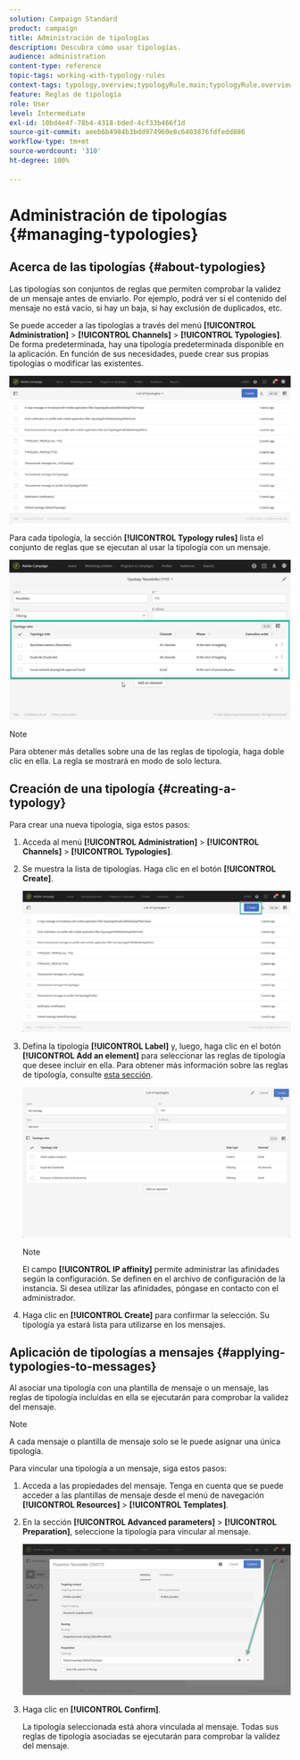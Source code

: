 ```yaml
---
solution: Campaign Standard
product: campaign
title: Administración de tipologías
description: Descubra cómo usar tipologías.
audience: administration
content-type: reference
topic-tags: working-with-typology-rules
context-tags: typology,overview;typologyRule,main;typologyRule,overview
feature: Reglas de tipología
role: User
level: Intermediate
exl-id: 10bd4e4f-78b4-4318-bded-4cf33b466f1d
source-git-commit: aeeb6b4984b3bdd974960e8c6403876fdfedd886
workflow-type: tm+mt
source-wordcount: '310'
ht-degree: 100%

---
```


# Administración de tipologías {#managing-typologies}

## Acerca de las tipologías {#about-typologies}

Las tipologías son conjuntos de reglas que permiten comprobar la validez de un mensaje antes de enviarlo. Por ejemplo, podrá ver si el contenido del mensaje no está vacío, si hay un baja, si hay exclusión de duplicados, etc.

Se puede acceder a las tipologías a través del menú **[!UICONTROL Administration]** > **[!UICONTROL Channels]** > **[!UICONTROL Typologies]**. De forma predeterminada, hay una tipología predeterminada disponible en la aplicación. En función de sus necesidades, puede crear sus propias tipologías o modificar las existentes.

![](assets/typologies-list.png)

Para cada tipología, la sección **[!UICONTROL Typology rules]** lista el conjunto de reglas que se ejecutan al usar la tipología con un mensaje.

![](assets/typology_typo-rule-list.png)

>[!NOTE]
>
>Para obtener más detalles sobre una de las reglas de tipología, haga doble clic en ella. La regla se mostrará en modo de solo lectura.

## Creación de una tipología {#creating-a-typology}

Para crear una nueva tipología, siga estos pasos:

1. Acceda al menú **[!UICONTROL Administration]** > **[!UICONTROL Channels]** > **[!UICONTROL Typologies]**.

1. Se muestra la lista de tipologías. Haga clic en el botón **[!UICONTROL Create]**.

   ![](assets/typologies-create.png)

1. Defina la tipología **[!UICONTROL Label]** y, luego, haga clic en el botón **[!UICONTROL Add an element]** para seleccionar las reglas de tipología que desee incluir en ella. Para obtener más información sobre las reglas de tipología, consulte [esta sección](../../sending/using/managing-typology-rules.md).

   ![](assets/typology_addrules.png)

   >[!NOTE]
   >
   >El campo **[!UICONTROL IP affinity]** permite administrar las afinidades según la configuración. Se definen en el archivo de configuración de la instancia. Si desea utilizar las afinidades, póngase en contacto con el administrador.

1. Haga clic en **[!UICONTROL Create]** para confirmar la selección. Su tipología ya estará lista para utilizarse en los mensajes.

## Aplicación de tipologías a mensajes {#applying-typologies-to-messages}

Al asociar una tipología con una plantilla de mensaje o un mensaje, las reglas de tipología incluidas en ella se ejecutarán para comprobar la validez del mensaje.

>[!NOTE]
>
>A cada mensaje o plantilla de mensaje solo se le puede asignar una única tipología.

Para vincular una tipología a un mensaje, siga estos pasos:

1. Acceda a las propiedades del mensaje. Tenga en cuenta que se puede acceder a las plantillas de mensaje desde el menú de navegación **[!UICONTROL Resources]** > **[!UICONTROL Templates]**.

1. En la sección **[!UICONTROL Advanced parameters]** > **[!UICONTROL Preparation]**, seleccione la tipología para vincular al mensaje.

   ![](assets/typology_message.png)

1. Haga clic en **[!UICONTROL Confirm]**.

   La tipología seleccionada está ahora vinculada al mensaje. Todas sus reglas de tipología asociadas se ejecutarán para comprobar la validez del mensaje.
